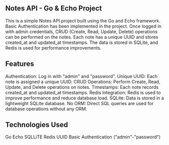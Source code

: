 ## Notes API - Go & Echo Project

This is a simple Notes API project built using the Go and Echo framework. Basic Authentication has been implemented in the project. Once logged in with admin credentials, CRUD (Create, Read, Update, Delete) operations can be performed on the notes. Each note has a unique UUID and stores created_at and updated_at timestamps. The data is stored in SQLite, and Redis is used for performance improvements.

## Features
Authentication: Log in with "admin" and "password".
Unique UUID: Each note is assigned a unique UUID.
CRUD Operations: Perform Create, Read, Update, and Delete operations on notes.
Timestamps: Each note records created_at and updated_at timestamps.
Redis Integration: Redis is used to improve performance and reduce database load.
SQLite: Data is stored in a lightweight SQLite database.
No ORM: Direct SQL queries are used for database operations without any ORM.

## Technologies Used
Go
Echo
SQLLiTE
Redis 
UUID 
Basic Authentication ("admin"-"password")